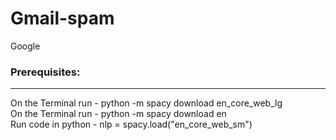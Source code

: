 # Gmail-spam
Google


### Prerequisites:

---

On the Terminal run - python -m spacy download en_core_web_lg
<br />
On the Terminal run - python -m spacy download en
<br />
Run code in python - nlp = spacy.load("en_core_web_sm")
<br />

